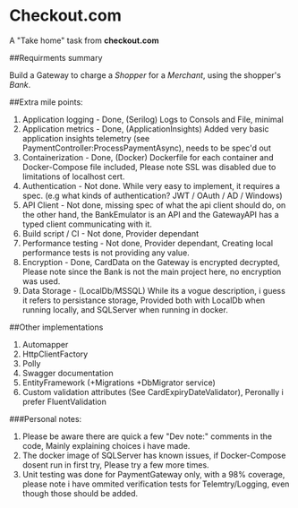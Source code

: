 # Checkout.com
A "Take home" task from **checkout.com**

##Requirments summary

Build a Gateway to charge a _Shopper_ for a _Merchant_, using the shopper's _Bank_.

##Extra mile points:

1. Application logging - Done, (Serilog) Logs to Consols and File, minimal
2. Application metrics - Done, (ApplicationInsights) Added very basic application insights telemetry (see PaymentController:ProcessPaymentAsync), needs to be spec'd out
3. Containerization    - Done, (Docker) Dockerfile for each container and Docker-Compose file included, Please note SSL was disabled due to limitations of localhost cert.
4. Authentication      - Not done. While very easy to implement, it requires a spec. (e.g what kinds of authentication? JWT / OAuth / AD / Windows)
5. API Client          - Not done, missing spec of what the api client should do, on the other hand, the BankEmulator is an API and the GatewayAPI has a typed client communicating with it.
6. Build script / CI   - Not done, Provider dependant
7. Performance testing - Not done, Provider dependant, Creating local performance tests is not providing any value.
8. Encryption          - Done, CardData on the Gateway is encrypted decrypted, Please note since the Bank is not the main project here, no encryption was used.
9. Data Storage        - (LocalDb/MSSQL) While its a vogue description, i guess it refers to persistance storage, Provided both with LocalDb when running locally, and SQLServer when running in docker.

##Other implementations
1. Automapper
2. HttpClientFactory
3. Polly
4. Swagger documentation
5. EntityFramework (+Migrations +DbMigrator service)
6. Custom validation attributes (See CardExpiryDateValidator), Peronally i prefer FluentValidation

###Personal notes:
1. Please be aware there are quick a few "Dev note:" comments in the code, Mainly explaining choices i have made.
2. The docker image of SQLServer has known issues, if Docker-Compose dosent run in first try, Please try a few more times.
3. Unit testing was done for PaymentGateway only, with a 98% coverage, please note i have ommited verification tests for Telemtry/Logging, even though those should be added.

